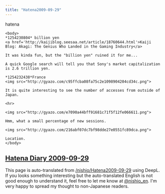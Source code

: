 ```yaml
---
title: "Hatena2009-09-29"
---
```


hatena

```
<body>
*1254230804* billion yen
<a href='http://kaijiblog.seesaa.net/article/18760644.html'>Kaiji Blog: Akagi: The Genius Who Landed in the Gaming Industry</a>

It was kinda fun, but the "billion yen" ruined it for me...

A quick Google search will tell you that Sony's market capitalization is 2.6 trillion yen.

*1254232438*France
<img src="http://gyazo.com/c95ffcba08fa75c2e1098904204cd34c.png">

It is quite interesting to see the number of accesses from outside of Japan.

<hr>

<img src="http://gyazo.com/e7090a44bff91681c71f5f12fe066611.png">

Hmm, what a small percentage of new sessions.

<img src="http://gyazo.com/216abf07dc7bf98dde27e0551fc89dca.png">

Location.
</body>
```


[Hatena Diary 2009-09-29](https://nishiohirokazu.hatenadiary.org/archive/2009/09/29)
---
This page is auto-translated from [/nishio/Hatena2009-09-29](https://scrapbox.io/nishio/Hatena2009-09-29) using DeepL. If you looks something interesting but the auto-translated English is not good enough to understand it, feel free to let me know at [@nishio_en](https://twitter.com/nishio_en). I'm very happy to spread my thought to non-Japanese readers.